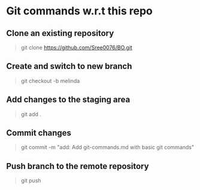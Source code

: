 # Git commands w.r.t this repo

## Clone an existing repository

> git clone https://github.com/Sree0076/BO.git

## Create and switch to new branch

> git checkout -b melinda

## Add changes to the staging area

> git add .

## Commit changes 

> git commit -m "add: Add git-commands.md with basic git commands"

## Push branch to the remote repository

> git push



